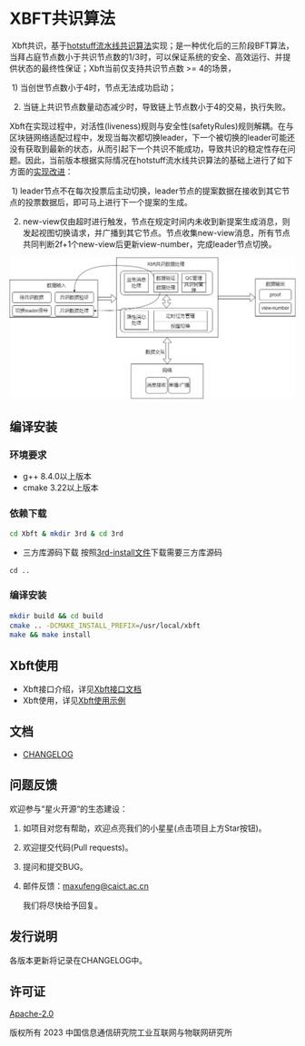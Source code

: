 # XBFT共识算法

​	Xbft共识，基于[hotstuff流水线共识算法](./docs/Hotstuff共识算法.md)实现；是一种优化后的三阶段BFT算法，当拜占庭节点数小于共识节点数的1/3时，可以保证系统的安全、高效运行、并提供状态的最终性保证；Xbft当前仅支持共识节点数 >= 4的场景，

​	1) 当创世节点数小于4时，节点无法成功启动；

   2) 当链上共识节点数量动态减少时，导致链上节点数小于4的交易，执行失败。

​	Xbft在实现过程中，对活性(liveness)规则与安全性(safetyRules)规则解耦。在与区块链网络适配过程中，发现当每次都切换leader，下一个被切换的leader可能还没有获取到最新的状态，从而引起下一个共识不能成功，导致共识的稳定性存在问题。因此，当前版本根据实际情况在hotstuff流水线共识算法的基础上进行了如下方面的[实现改进](./docs/Xbft设计文档.md)：

​	1) leader节点不在每次投票后主动切换，leader节点的提案数据在接收到其它节点的投票数据后，即可马上进行下一个提案的生成。 

   2) new-view仅由超时进行触发，节点在规定时间内未收到新提案生成消息，则发起视图切换请求，并广播到其它节点。节点收集new-view消息，所有节点共同判断2f+1个new-view后更新view-number，完成leader节点切换。

![逻辑架构](./docs/image/xbft-逻辑架构.jpg)

## 编译安装

### 环境要求

- g++ 8.4.0以上版本
- cmake 3.22以上版本

### 依赖下载

```bash
cd Xbft & mkdir 3rd & cd 3rd
```
- 三方库源码下载
按照[3rd-install文件](./docs/3rd-install.md)下载需要三方库源码
```
cd ..
```
### 编译安装

```bash
mkdir build && cd build
cmake .. -DCMAKE_INSTALL_PREFIX=/usr/local/xbft
make && make install
```

## Xbft使用

- Xbft接口介绍，详见[Xbft接口文档](./docs/Xbft接口文档.md)
- Xbft使用，详见[Xbft使用示例](./docs/Xbft使用示例.md)

## 文档

- [CHANGELOG](./ChangeLog.md)

## 问题反馈

欢迎参与“星火开源“的生态建设：

1. 如项目对您有帮助，欢迎点亮我们的小星星(点击项目上方Star按钮)。

2. 欢迎提交代码(Pull requests)。

3. 提问和提交BUG。

4. 邮件反馈：[maxufeng@caict.ac.cn](mailto:maxufeng@caict.ac.cn)

   我们将尽快给予回复。

## 发行说明

各版本更新将记录在CHANGELOG中。

## 许可证

[Apache-2.0](http://www.apache.org/licenses/LICENSE-2.0)

版权所有 2023 中国信息通信研究院工业互联网与物联网研究所